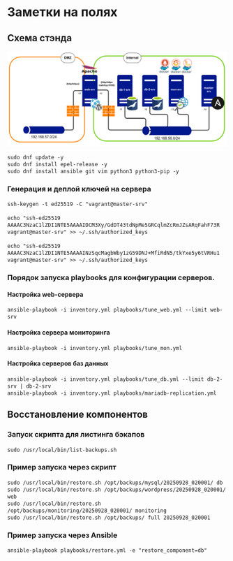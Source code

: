 # Заметки на полях

## Схема стэнда

![shem](img/project.drawio.png)

    sudo dnf update -y
    sudo dnf install epel-release -y
    sudo dnf install ansible git vim python3 python3-pip -y
  
### Генерация и деплой ключей на сервера 
 
    ssh-keygen -t ed25519 -C "vagrant@master-srv"
  
    echo "ssh-ed25519 AAAAC3NzaC1lZDI1NTE5AAAAIDCM3Xy/GdDT43tdNpMe5GRCqlmZcRmJZsARqFahF73R vagrant@master-srv" >> ~/.ssh/authorized_keys
    
    echo "ssh-ed25519 AAAAC3NzaC1lZDI1NTE5AAAAINzSqcMagbWby1zG59DNJ+MfiRdN5/tkYxe5y6tVRHu1 vagrant@master-srv" >> ~/.ssh/authorized_keys
  
### Порядок запуска playbooks для конфигурации серверов.

#### Настройка web-сервера

    ansible-playbook -i inventory.yml playbooks/tune_web.yml --limit web-srv

#### Настройка сервера мониторинга

    ansible-playbook -i inventory.yml playbooks/tune_mon.yml 

#### Настройка серверов баз данных

    ansible-playbook -i inventory.yml playbooks/tune_db.yml --limit db-2-srv | db-2-srv
    ansible-playbook -i inventory.yml playbooks/mariadb-replication.yml

## Восстановление компонентов

### Запуск скрипта для листинга бэкапов
    sudo /usr/local/bin/list-backups.sh

### Пример запуска через скрипт
    sudo /usr/local/bin/restore.sh /opt/backups/mysql/20250928_020001/ db
    sudo /usr/local/bin/restore.sh /opt/backups/wordpress/20250928_020001/ web  
    sudo /usr/local/bin/restore.sh /opt/backups/monitoring/20250928_020001/ monitoring
    sudo /usr/local/bin/restore.sh /opt/backups/ full 20250928_020001

### Пример запуска через Ansible
    ansible-playbook playbooks/restore.yml -e "restore_component=db"
